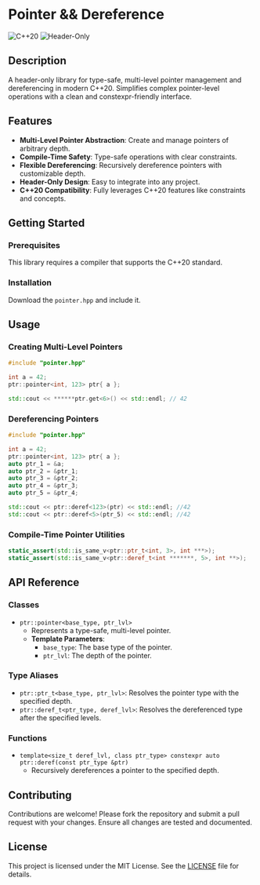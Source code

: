 # Pointer && Dereference

![C++20](https://img.shields.io/badge/standard-C%2B%2B20-blue)
![Header-Only](https://img.shields.io/badge/library-header--only-green)

## Description
A header-only library for type-safe, multi-level pointer management and dereferencing in modern C++20. Simplifies complex pointer-level operations with a clean and constexpr-friendly interface.

## Features
- **Multi-Level Pointer Abstraction**: Create and manage pointers of arbitrary depth.
- **Compile-Time Safety**: Type-safe operations with clear constraints.
- **Flexible Dereferencing**: Recursively dereference pointers with customizable depth.
- **Header-Only Design**: Easy to integrate into any project.
- **C++20 Compatibility**: Fully leverages C++20 features like constraints and concepts.

## Getting Started

### Prerequisites
This library requires a compiler that supports the C++20 standard.

### Installation
Download the `pointer.hpp` and include it.

## Usage

### Creating Multi-Level Pointers
```cpp
#include "pointer.hpp"

int a = 42;
ptr::pointer<int, 123> ptr{ a };

std::cout << ******ptr.get<6>() << std::endl; // 42
```

### Dereferencing Pointers
```cpp
#include "pointer.hpp"

int a = 42;
ptr::pointer<int, 123> ptr{ a };
auto ptr_1 = &a;
auto ptr_2 = &ptr_1;
auto ptr_3 = &ptr_2;
auto ptr_4 = &ptr_3;
auto ptr_5 = &ptr_4;

std::cout << ptr::deref<123>(ptr) << std::endl; //42
std::cout << ptr::deref<5>(ptr_5) << std::endl; //42
```

### Compile-Time Pointer Utilities
```cpp
static_assert(std::is_same_v<ptr::ptr_t<int, 3>, int ***>);
static_assert(std::is_same_v<ptr::deref_t<int *******, 5>, int **>);
```

## API Reference

### Classes
- `ptr::pointer<base_type, ptr_lvl>`
  - Represents a type-safe, multi-level pointer.
  - **Template Parameters**:
    - `base_type`: The base type of the pointer.
    - `ptr_lvl`: The depth of the pointer.

### Type Aliases
- `ptr::ptr_t<base_type, ptr_lvl>`: Resolves the pointer type with the specified depth.
- `ptr::deref_t<ptr_type, deref_lvl>`: Resolves the dereferenced type after the specified levels.

### Functions
- `template<size_t deref_lvl, class ptr_type> constexpr auto ptr::deref(const ptr_type &ptr)`
  - Recursively dereferences a pointer to the specified depth.

## Contributing
Contributions are welcome! Please fork the repository and submit a pull request with your changes. Ensure all changes are tested and documented.

## License
This project is licensed under the MIT License. See the [LICENSE](LICENSE) file for details.
